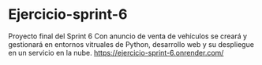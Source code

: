 # Ejercicio-sprint-6
Proyecto final del Sprint 6
Con anuncio de venta de vehículos se creará y gestionará en entornos vitruales de Python, desarrollo web y su despliegue en un servicio en la nube.
https://ejercicio-sprint-6.onrender.com/